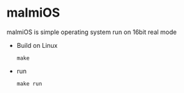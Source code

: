 # malmiOS
malmiOS is simple operating system run on 16bit real mode

- Build on Linux

  ```
  make 
  ```
- run

  ```
  make run
  ```
  
